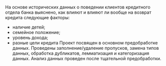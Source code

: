 На основе исторических данных о поведении клиентов кредитного отдела банка выяснено, как влияют и влияют ли вообще на возврат кредита следующие факторы:
- наличие детей;
- семейное положение;
- уровень дохода;
- разные цели кредита
Проект посвящен в основном предобработке данных. Проведены заполнение/удаление пропусков, замена типов данных, обработка дубликатов, лемматизация и категоризация данных.
Анализ данных проведен после тщательной предобработки.
